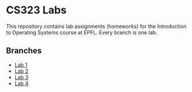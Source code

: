 # CS323 Labs

This repository contains lab assignments (homeworks) for the Introduction to Operating Systems course at EPFL.
Every branch is one lab.

## Branches

* [Lab 1](https://gitlab.epfl.ch/cs323/labs/-/tree/lab1)
* [Lab 2](https://gitlab.epfl.ch/cs323/labs/-/tree/lab2)
* [Lab 3](https://gitlab.epfl.ch/cs323/labs/-/tree/lab3)
* [Lab 4](https://gitlab.epfl.ch/cs323/labs/-/tree/lab4)
